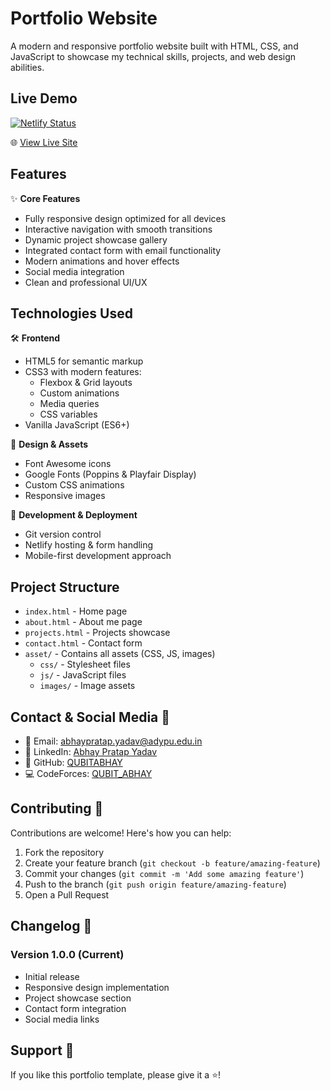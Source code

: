 # Portfolio Website

A modern and responsive portfolio website built with HTML, CSS, and JavaScript to showcase my technical skills, projects, and web design abilities.

## Live Demo
[![Netlify Status](https://api.netlify.com/api/v1/badges/c8e62a29-216c-443b-9a33-c4a2bbc7464c/deploy-status)](https://app.netlify.com/sites/abhaypotrfolio/deploys)

🌐 [View Live Site](https://abhaypotrfolio.netlify.app)

## Features

✨ **Core Features**
- Fully responsive design optimized for all devices
- Interactive navigation with smooth transitions
- Dynamic project showcase gallery
- Integrated contact form with email functionality
- Modern animations and hover effects
- Social media integration
- Clean and professional UI/UX

## Technologies Used

🛠️ **Frontend**
- HTML5 for semantic markup
- CSS3 with modern features:
  - Flexbox & Grid layouts
  - Custom animations
  - Media queries
  - CSS variables
- Vanilla JavaScript (ES6+)

🎨 **Design & Assets**
- Font Awesome icons
- Google Fonts (Poppins & Playfair Display)
- Custom CSS animations
- Responsive images

🔧 **Development & Deployment**
- Git version control
- Netlify hosting & form handling
- Mobile-first development approach

## Project Structure

- `index.html` - Home page
- `about.html` - About me page
- `projects.html` - Projects showcase
- `contact.html` - Contact form
- `asset/` - Contains all assets (CSS, JS, images)
  - `css/` - Stylesheet files
  - `js/` - JavaScript files
  - `images/` - Image assets

## Contact & Social Media 🤝

- 📧 Email: [abhaypratap.yadav@adypu.edu.in](mailto:abhaypratap.yadav@adypu.edu.in)
- 💼 LinkedIn: [Abhay Pratap Yadav](https://www.linkedin.com/in/abhay-pratap-yadav-52452832b/)
- 🌟 GitHub: [QUBITABHAY](https://github.com/QUBITABHAY)
- 💻 CodeForces: [QUBIT_ABHAY](https://codeforces.com/profile/QUBIT_ABHAY)

## Contributing 🤝

Contributions are welcome! Here's how you can help:

1. Fork the repository
2. Create your feature branch (`git checkout -b feature/amazing-feature`)
3. Commit your changes (`git commit -m 'Add some amazing feature'`)
4. Push to the branch (`git push origin feature/amazing-feature`)
5. Open a Pull Request

## Changelog 📝

### Version 1.0.0 (Current)
- Initial release
- Responsive design implementation
- Project showcase section
- Contact form integration
- Social media links

## Support 💪

If you like this portfolio template, please give it a ⭐!